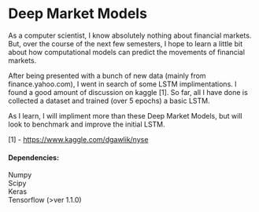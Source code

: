 # Deep Market Models

As a computer scientist, I know absolutely nothing about financial markets. But, over the course of the next few semesters, I hope to learn a little bit about how computational models can predict the movements of financial markets.

After being presented with a bunch of new data (mainly from finance.yahoo.com), I went in search of some LSTM implimentations. I found a good amount of discussion on kaggle [1]. So far, all I have done is collected a dataset and trained (over 5 epochs) a basic LSTM.

As I learn, I will impliment more than these Deep Market Models, but will look to benchmark and improve the initial LSTM.


[1] - https://www.kaggle.com/dgawlik/nyse

#### Dependencies:
Numpy <br /> 
Scipy <br /> 
Keras  <br /> 
Tensorflow (>ver 1.1.0) <br /> 

